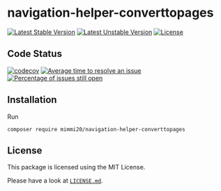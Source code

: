 # navigation-helper-converttopages

[![Latest Stable Version](https://poser.pugx.org/mimmi20/navigation-helper-converttopages/v/stable?format=flat-square)](https://packagist.org/packages/mimmi20/navigation-helper-converttopages)
[![Latest Unstable Version](https://poser.pugx.org/mimmi20/navigation-helper-converttopages/v/unstable?format=flat-square)](https://packagist.org/packages/mimmi20/navigation-helper-converttopages)
[![License](https://poser.pugx.org/mimmi20/navigation-helper-converttopages/license?format=flat-square)](https://packagist.org/packages/mimmi20/navigation-helper-converttopages)

## Code Status

[![codecov](https://codecov.io/gh/mimmi20/navigation-helper-converttopages/branch/master/graph/badge.svg)](https://codecov.io/gh/mimmi20/navigation-helper-converttopages)
[![Average time to resolve an issue](https://isitmaintained.com/badge/resolution/mimmi20/navigation-helper-converttopages.svg)](https://isitmaintained.com/project/mimmi20/navigation-helper-converttopages "Average time to resolve an issue")
[![Percentage of issues still open](https://isitmaintained.com/badge/open/mimmi20/navigation-helper-converttopages.svg)](https://isitmaintained.com/project/mimmi20/navigation-helper-converttopages "Percentage of issues still open")

## Installation

Run

```shell
composer require mimmi20/navigation-helper-converttopages
```

## License

This package is licensed using the MIT License.

Please have a look at [`LICENSE.md`](LICENSE.md).
